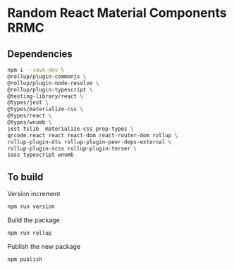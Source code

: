 # Random React Material Components RRMC

## Dependencies

```sh
npm i --save-dev \
@rollup/plugin-commonjs \
@rollup/plugin-node-resolve \
@rollup/plugin-typescript \
@testing-library/react \
@types/jest \
@types/materialize-css \
@types/react \
@types/wnumb \
jest tslib  materialize-css prop-types \
qrcode.react react react-dom react-router-dom rollup \
rollup-plugin-dts rollup-plugin-peer-deps-external \
rollup-plugin-scss rollup-plugin-terser \
sass typescript wnumb
```

## To build

Version increment
```sh
npm run version
```

Build the package
```sh
npm run rollup
```

Publish the new package
```sh
npm publish
```
